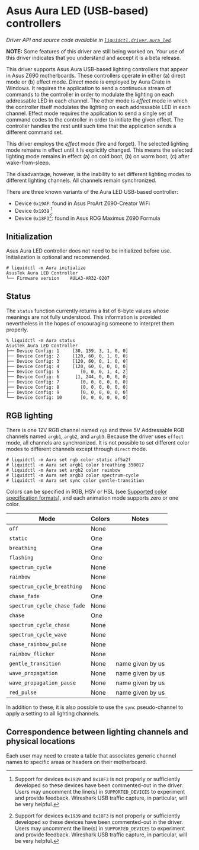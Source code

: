# Asus Aura LED (USB-based) controllers
_Driver API and source code available in [`liquidctl.driver.aura_led`](../liquidctl/driver/aura_led.py)._

__NOTE:__
Some features of this driver are still being worked on. Your use of this driver indicates that you understand and accept it is a beta release.


This driver supports Asus Aura USB-based lighting controllers that appear in Asus Z690 motherboards. These controllers operate in either (a) direct mode or (b) effect mode. _Direct_ mode is employed by Aura Crate in Windows. It requires the application to send a continuous stream of commands to the controller in order to modulate the lighting on each addressable LED in each channel. The other mode is _effect_ mode in which the controller itself modulates the lighting on each addressable LED in each channel. Effect mode requires the application to send a single set of command codes to the controller in order to initiate the given effect. The controller handles the rest until such time that the application sends a different command set.

This driver employs the _effect_ mode (fire and forget). The selected lighting mode remains in effect until it is explicitly changed. This means the selected lighting mode remains in effect (a) on cold boot, (b) on warm boot, (c) after wake-from-sleep.

The disadvantage, however, is the inability to set different lighting modes to different lighting channels. All channels remain synchronized.

There are three known variants of the Aura LED USB-based controller:

- Device `0x19AF`: found in Asus ProArt Z690-Creator WiFi
- Device `0x1939` [^1]
- Device `0x18F3`[^1]: found in Asus ROG Maximus Z690 Formula

[^1]: Support for devices `0x1939` and `0x18F3` is not properly or sufficiently developed so these devices have been commented-out in the driver. Users may uncomment the line(s) in `SUPPORTED_DEVICES` to experiment and provide feedback. Wireshark USB traffic  capture, in particular, will be very helpful.


## Initialization

Asus Aura LED controller does not need to be initialized before use. Initialization is optional and recommended.

```
# liquidctl -m Aura initialize
AsusTek Aura LED Controller
└── Firmware version    AULA3-AR32-0207
```

## Status

The `status` function currently returns a list of 6-byte values whose meanings are not fully understood. This information is provided nevertheless in the hopes of encouraging someone to interpret them properly.
```
% liquidctl -m Aura status
AsusTek Aura LED Controller
├── Device Config: 1     [30, 159, 3, 1, 0, 0]  
├── Device Config: 2     [120, 60, 0, 1, 0, 0]  
├── Device Config: 3     [120, 60, 0, 1, 0, 0]  
├── Device Config: 4     [120, 60, 0, 0, 0, 0]  
├── Device Config: 5        [0, 0, 0, 1, 4, 2]  
├── Device Config: 6      [1, 244, 0, 0, 0, 0]  
├── Device Config: 7        [0, 0, 0, 0, 0, 0]  
├── Device Config: 8        [0, 0, 0, 0, 0, 0]  
├── Device Config: 9        [0, 0, 0, 0, 0, 0]  
└── Device Config: 10       [0, 0, 0, 0, 0, 0]  
```

## RGB lighting

There is one 12V RGB channel named `rgb` and three 5V Addressable RGB channels named `argb1`, `argb2`, and `argb3`. Because the driver uses `effect` mode, all channels are synchronized. It is not possible to set different color modes to different channels except through `direct` mode.

```
# liquidctl -m Aura set rgb color static af5a2f
# liquidctl -m Aura set argb1 color breathing 350017
# liquidctl -m Aura set argb2 color rainbow
# liquidctl -m Aura set argb3 color spectrum-cycle
# liquidctl -m Aura set sync color gentle-transition
```

Colors can be specified in RGB, HSV or HSL (see [Supported color specification formats](../README.md#supported-color-specification-formats)), and each animation mode supports zero or one color. 


| Mode | Colors | Notes |
| --- | --- | --- |
| `off` | None |
| `static` | One |
| `breathing` | One |
| `flashing` | One |
| `spectrum_cycle` | None |
| `rainbow` | None | 
| `spectrum_cycle_breathing` | None |
| `chase_fade` | One |
| `spectrum_cycle_chase_fade` | None |
| `chase` | One |
| `spectrum_cycle_chase` | None |
| `spectrum_cycle_wave` | None |
| `chase_rainbow_pulse` | None |
| `rainbow_flicker` | None |
| `gentle_transition` | None | name given by us |
| `wave_propagation` | None | name given by us |
| `wave_propagation_pause` | None | name given by us |
| `red_pulse` | None | name given by us |

In addition to these, it is also possible to use the `sync` pseudo-channel to apply a setting to all lighting channels.


## Correspondence between lighting channels and physical locations

Each user may need to create a table that associates generic channel names to specific areas or headers on their motherboard. 
